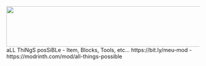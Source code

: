 <div><span style="font-family: arial, helvetica, sans-serif;"><img class="autosize_img" src="https://i.ibb.co/Qvg78Np/ALL-THINGS-POSSIBLE.png" width="1117" height="107" /></span></div>
aLL ThiNgS posSiBLe - Item, Blocks, Tools, etc...
https://bit.ly/meu-mod  -  https://modrinth.com/mod/all-things-possible
